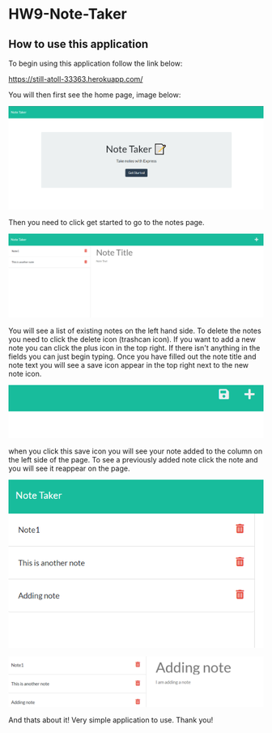 # HW9-Note-Taker

## How to use this application

To begin using this application follow the link below:

https://still-atoll-33363.herokuapp.com/

You will then first see the home page, image below:

![image of home page](./public/assets/images/image1.PNG)

Then you need to click get started to go to the notes page.

![image of notes page](./public/assets/images/image2.PNG)

You will see a list of existing notes on the left hand side. To delete the notes you need to click the delete icon (trashcan icon). If you want to add a new note you can click the plus icon in the top right. If there isn't anything in the fields you can just begin typing. Once you have filled out the note title and note text you will see a save icon appear in the top right next to the new note icon.

![image of notes page](./public/assets/images/image3.PNG)

when you click this save icon you will see your note added to the column on the left side of the page. To see a previously added note click the note and you will see it reappear on the page.

![image of notes page](./public/assets/images/image4.PNG)

![image of notes page](./public/assets/images/image5.PNG)

And thats about it! Very simple application to use. Thank you!